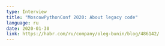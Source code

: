 ```yaml
---
type: Interview
title: "MoscowPythonConf 2020: About legacy code"
language: ru
date: 2020-01-30
link: https://habr.com/ru/company/oleg-bunin/blog/486142/
---
```

